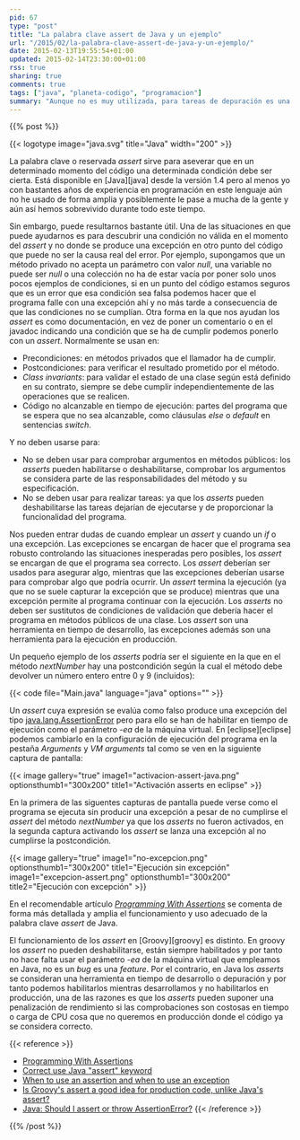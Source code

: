 ```yaml
---
pid: 67
type: "post"
title: "La palabra clave assert de Java y un ejemplo"
url: "/2015/02/la-palabra-clave-assert-de-java-y-un-ejemplo/"
date: 2015-02-13T19:55:54+01:00
updated: 2015-02-14T23:30:00+01:00
rss: true
sharing: true
comments: true
tags: ["java", "planeta-codigo", "programacion"]
summary: "Aunque no es muy utilizada, para tareas de depuración es una ayuda que bien empleada permite descubrir el origen de algún _bug_ en un programa. Los _asserts_ en Java son ignorados, por tanto no suponen ninguna penalización en tiempo de ejecucción, salvo que se indique de forma explicita en la ejecución del programa, esto permite añadirlos al código fuente y activarlos en el momento que se desee realizar una depuración para encontrar errores."
---
```


{{% post %}}

{{< logotype image="java.svg" title="Java" width="200" >}}

La palabra clave o reservada _assert_ sirve para aseverar que en un determinado momento del código una determinada condición debe ser cierta. Está disponible en [Java][java] desde la versión 1.4 pero al menos yo con bastantes años de experiencia en programación en este lenguaje aún no he usado de forma amplia y posiblemente le pase a mucha de la gente y aún así hemos sobrevivido durante todo este tiempo.

Sin embargo, puede resultarnos bastante útil. Una de las situaciones en que puede ayudarnos es para descubrir una condición no válida en el momento del _assert_ y no donde se produce una excepción en otro punto del código que puede no ser la causa real del error. Por ejemplo, supongamos que un método privado no acepta un parámetro con valor _null_, una variable no puede ser _null_ o una colección no ha de estar vacía por poner solo unos pocos ejemplos de condiciones, si en un punto del código estamos seguros que es un error que esa condición sea falsa podemos hacer que el programa falle con una excepción ahí y no más tarde a consecuencia de que las condiciones no se cumplían. Otra forma en la que nos ayudan los _assert_ es como documentación, en vez de poner un comentario o en el javadoc indicando una condición que se ha de cumplir podemos ponerlo con un _assert_. Normalmente se usan en:

* Precondiciones: en métodos privados que el llamador ha de cumplir.
* Postcondiciones: para verificar el resultado prometido por el método.
* _Class invariants_: para validar el estado de una clase según está definido en su contrato, siempre se debe cumplir independientemente de las operaciones que se realicen.
* Código no alcanzable en tiempo de ejecución: partes del programa que se espera que no sea alcanzable, como cláusulas _else_ o _default_ en sentencias _switch_.

Y no deben usarse para:

* No se deben usar para comprobar argumentos en métodos públicos: los _asserts_ pueden habilitarse o deshabilitarse, comprobar los argumentos se considera parte de las responsabilidades del método y su especificación.
* No se deben usar para realizar tareas: ya que los _asserts_ pueden deshabilitarse las tareas dejarían de ejecutarse y de proporcionar la funcionalidad del programa.

Nos pueden entrar dudas de cuando emplear un _assert_ y cuando un _if_ o una excepción. Las excepciones se encargan de hacer que el programa sea robusto controlando las situaciones inesperadas pero posibles, los _assert_ se encargan de que el programa sea correcto. Los _assert_ deberían ser usados para asegurar algo, mientras que las excepciones deberían usarse para comprobar algo que podría ocurrir. Un _assert_ termina la ejecución (ya que no se suele capturar la excepción que se produce) mientras que una excepción permite al programa continuar con la ejecución. Los _asserts_ no deben ser sustitutos de condiciones de validación que debería hacer el programa en métodos públicos de una clase. Los _assert_ son una herramienta en tiempo de desarrollo, las excepciones además son una herramienta para la ejecución en producción.

Un pequeño ejemplo de los _asserts_ podría ser el siguiente en la que en el método _nextNumber_ hay una postcondición según la cual el método debe devolver un número entero entre 0 y 9 (incluidos):

{{< code file="Main.java" language="java" options="" >}}

Un _assert_ cuya expresión se evalúa como falso produce una excepción del tipo [java.lang.AssertionError](https://docs.oracle.com/javase/8/docs/api/java/lang/AssertionError.html) pero para ello se han de habilitar en tiempo de ejecución como el parámetro _-ea_ de la máquina virtual. En [eclipse][eclipse] podemos cambiarlo en la configuración de ejecución del programa en la pestaña _Arguments_ y _VM arguments_ tal como se ven en la siguiente captura de pantalla:

{{< image
    gallery="true"
    image1="activacion-assert-java.png" optionsthumb1="300x200" title1="Activación asserts en eclipse" >}}

En la primera de las siguentes capturas de pantalla puede verse como el programa se ejecuta sin producir una excepción a pesar de no cumplirse el _assert_ del método _nextNumber_ ya que los _asserts_ no fueron activados, en la segunda captura activando los _assert_ se lanza una excepción al no cumplirse la postcondición.

{{< image
    gallery="true"
    image1="no-excepcion.png" optionsthumb1="300x200" title1="Ejecución sin excepción"
    image1="excepcion-assert.png" optionsthumb1="300x200" title2="Ejecución con excepción" >}}

En el recomendable artículo [_Programming With Assertions_](https://docs.oracle.com/javase/8/docs/technotes/guides/language/assert.html) se comenta de forma más detallada y amplia el funcionamiento y uso adecuado de la palabra clave _assert_ de Java.

El funcionamiento de los _assert_ en [Groovy][groovy] es distinto. En groovy los _assert_ no pueden deshabilitarse, están siempre habilitados y por tanto no hace falta usar el parámetro _-ea_ de la máquina virtual que empleamos en Java, no es un _bug_ es una _feature_. Por el contrario, en Java los _asserts_ se consideran una herramienta en tiempo de desarrollo o depuración y por tanto podemos habilitarlos mientras desarrollamos y no habilitarlos en producción, una de las razones es que los _asserts_ pueden suponer una penalización de rendimiento si las comprobaciones son costosas en tiempo o carga de CPU cosa que no queremos en producción donde el código ya se considera correcto.

{{< reference >}}
* [Programming With Assertions](https://docs.oracle.com/javase/8/docs/technotes/guides/language/assert.html)
* [Correct use Java "assert" keyword](https://stackoverflow.com/questions/18907487/correct-use-java-assert-keyword)
* [When to use an assertion and when to use an exception](https://stackoverflow.com/questions/1957645/when-to-use-an-assertion-and-when-to-use-an-exception)
* [Is Groovy's assert a good idea for production code, unlike Java's assert?](https://stackoverflow.com/questions/8077757/is-groovys-assert-a-good-idea-for-production-code-unlike-javas-assert)
* [Java: Should I assert or throw AssertionError?](http://www.flowstopper.org/2013/11/java-should-i-assert-or-throw.html)
{{< /reference >}}

{{% /post %}}
